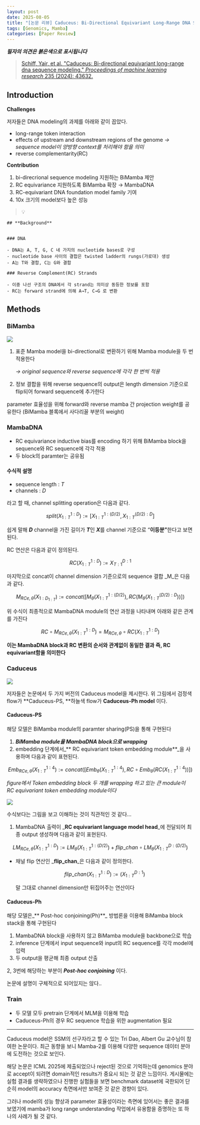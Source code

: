 ```yaml
---
layout: post
date: 2025-08-05
title: "[논문 리뷰] Caduceus: Bi-Directional Equivariant Long-Range DNA Sequence Modeling"
tags: [Genomics, Mamba]
categories: [Paper Review]
---
```


<span class="notion-red">_**필자의 의견은 붉은색으로 표시됩니다**_</span>


> [Schiff, Yair, et al. "Caduceus: Bi-directional equivariant long-range dna sequence modeling." ](https://pmc.ncbi.nlm.nih.gov/articles/PMC12189541/)[_Proceedings of machine learning research_](https://pmc.ncbi.nlm.nih.gov/articles/PMC12189541/)[ 235 (2024): 43632.](https://pmc.ncbi.nlm.nih.gov/articles/PMC12189541/)



## Introduction


**Challenges**


저자들은 DNA modeling의 과제를 아래와 같이 꼽았다.

- long-range token interaction
- effects of upstream and downstream regions of the genome 
_→ sequence model이 양방향 context를 처리해야 함을 의미_
- reverse complementarity(RC)

**Contribution**

1. bi-direcrional sequence modeling 지원하는 BiMamba 제안
1. RC equivariance 지원하도록 BiMamba 확장 → MambaDNA
1. RC-equivariant DNA foundation model family 기여
1. 10x 크기의 model보다 높은 성능

> 💡 


	## **Background**


	### DNA

	- DNA는 A, T, G, C 네 가지의 nucleotide bases로 구성
	- nucleotide base 사이의 결합은 twisted ladder의 rungs(가로대) 생성
	- A는 T와 결합, C는 G와 결합

	### Reverse Complement(RC) Strands

	- 이중 나선 구조의 DNA에서 각 strand는 의미상 동등한 정보를 포함
	- RC는 forward strand에 의해 A→T, C→G 로 변환


## Methods



### BiMamba


![](https://prod-files-secure.s3.us-west-2.amazonaws.com/542b861c-36a8-4051-84e5-8804b6728dba/2c247d59-7815-4980-99f0-8f0d21f445a7/image.png?X-Amz-Algorithm=AWS4-HMAC-SHA256&X-Amz-Content-Sha256=UNSIGNED-PAYLOAD&X-Amz-Credential=ASIAZI2LB466ZNZKFNTD%2F20250919%2Fus-west-2%2Fs3%2Faws4_request&X-Amz-Date=20250919T150105Z&X-Amz-Expires=3600&X-Amz-Security-Token=IQoJb3JpZ2luX2VjEFsaCXVzLXdlc3QtMiJHMEUCIQCiWjhHEw211QeWT%2BaGsRcfkyYhbha7VUpSzQAO436WbAIgCeDqC5lt0oQaLIH4KjQRNyN1GSVht80ms4mDjTuv8HUqiAQI1P%2F%2F%2F%2F%2F%2F%2F%2F%2F%2FARAAGgw2Mzc0MjMxODM4MDUiDKRJYN%2BSSU9oqMrWRCrcA%2B5qSE8qHXJU74ZPCZsuu6dDVXIMJHo4BUET%2FnFH1lMguWc%2BFCluu9MyT7reUODzoAb36Jy0EmT6weQxvSA4Ny1AkQRyKPoojRjo4Repc72grAxOwRHVkKjDkjTGdWL%2BLZvvTYgdBM%2Bt%2BCwiKl%2FvKbJrxskU6%2BMh0y8ZO1Qg2MIcQSgaefFrdFLO3mnPm6hYvASed%2BhiEBV5BawFJtsMAPoYVJr6uaLzeKLtsejuxwEgFsAXbiA1ERv3Qb9se1Z5nbkdmlaKs3MeWrTwcadcJ7Qih2pIH0xoYyRnzye9lDiaXXG8EsSEuvuw24n7DO2FHvUFB6mN86473P8mXYH450D0eLhn%2BmGpz2PjR73VhalCJdGQZeCpc3Scwm%2FTTvCBCdnP6xjV%2BhzPoOIu2A0HSn7dprS%2BfCQdARi%2FXdHJcltphNPVfJBF7%2Bl4tb6lVa0USTozY2b7jpEr05GGb1e92Wp1DFze8uGIRt%2F2hSHepnLL5CWWC0XPiInlZCQQ0DMAUk9ZoiUZCBN3P40HSzVnjkF3V1bmQRpGHo6c7Sd%2BCsHVzKha3ozIVKCPnrllqMj4ovzwhFDAYhPFWyv0gqmfvV8IoXH8FYN%2Fi5pqyg%2Fr%2BLlIZ7UD2hTQogcyA6QeMLPftMYGOqUBO%2BB1OxCs0%2BhvpB5IdR7B43cwNyfndxUgfcewsRhTdoPOS%2FpWeAcUvuMocaYrIlhcvOqjJQai4pfaMf3mR%2FxYvsA3rEmLKt9mKdzICOJfwEx%2BustOPhDlTVaJzpz92KWR3dhRM3nEaiOKIIuXql1vRiVUpMzstISedBXAEbaPBvmAbn%2Fu3Mf7HkwpzgrWyXD4%2FFMAD%2BrSjj0ylO6cjOBVwS47Ftr9&X-Amz-Signature=dca616afdd10e011de50941baa01aca7a0e8a9c908522c5fc0c7cc22ca587cf9&X-Amz-SignedHeaders=host&x-amz-checksum-mode=ENABLED&x-id=GetObject)

1. 표준 Mamba model을 bi-directional로 변환하기 위해 Mamba module을 두 번 적용한다

	_→ original sequence와 reverse sequence에 각각 한 번씩 적용_

1. 정보 결합을 위해 reverse sequence의 output은 length dimension 기준으로 flip되어 forward sequence에 추가한다

parameter 효율성을 위해 forward와 reverse mamba 간 projection weight를 공유한다 (BiMamba 블록에서 사다리꼴 부분의 weight)



### MambaDNA

- RC equivariance inductive bias를 encoding 하기 위해 BiMamba block을 sequence와 RC sequence에 각각 적용
- 두 block의 paramter는 공유됨


#### 수식적 설명

- sequence length : _T_
- channels : _D_

라고 할 때,  channel splitting operation은 다음과 같다.


$$
split(X^{1:D}_{1:T}):=[X^{1:(D/2)}_{1:T},X^{(D/2):D}_{1:T}]
$$


<span class="notion-red">쉽게 말해 </span><span class="notion-red">_**D**_</span><span class="notion-red"> channel을 가진 길이가 </span><span class="notion-red">_**T**_</span><span class="notion-red">인 </span><span class="notion-red">_**X**_</span><span class="notion-red">를 channel 기준으로 “</span><span class="notion-red">**이등분”**</span><span class="notion-red">한다고 보면 된다.</span>


RC 연산은 다음과 같이 정의된다.


$$
RC(X^{1:D}_{1:T}):=X^{D:1}_{T:1}
$$


마지막으로 concat이 channel dimension 기준으로의 sequence 결합 _M_은 다음과 같다.


$$
M_{RCe,\theta}(X_{1:D_{1:T}}):=concat([M_{\theta}(X^{1:(D/2)}_{1:T}),RC(M_{\theta}(X^{(D/2):D}_{1:T}))])
$$


위 수식이 최종적으로 MambaDNA module의 연산 과정을 나타내며 아래와 같은 관계를 가진다


$$
RC\circ M_{RCe,\theta}(X^{1:D}_{1:T}) = M_{RCe,\theta} \circ RC(X^{1:D}_{1:T})
$$


**이는 MambaDNA block과 RC 변환의 순서와 관계없이 동일한 결과 즉, RC equivariant함을 의미한다**



### Caduceus


![](https://prod-files-secure.s3.us-west-2.amazonaws.com/542b861c-36a8-4051-84e5-8804b6728dba/f94a60d7-8145-473b-aef9-7c68d3ec604a/image.png?X-Amz-Algorithm=AWS4-HMAC-SHA256&X-Amz-Content-Sha256=UNSIGNED-PAYLOAD&X-Amz-Credential=ASIAZI2LB466ZNZKFNTD%2F20250919%2Fus-west-2%2Fs3%2Faws4_request&X-Amz-Date=20250919T150105Z&X-Amz-Expires=3600&X-Amz-Security-Token=IQoJb3JpZ2luX2VjEFsaCXVzLXdlc3QtMiJHMEUCIQCiWjhHEw211QeWT%2BaGsRcfkyYhbha7VUpSzQAO436WbAIgCeDqC5lt0oQaLIH4KjQRNyN1GSVht80ms4mDjTuv8HUqiAQI1P%2F%2F%2F%2F%2F%2F%2F%2F%2F%2FARAAGgw2Mzc0MjMxODM4MDUiDKRJYN%2BSSU9oqMrWRCrcA%2B5qSE8qHXJU74ZPCZsuu6dDVXIMJHo4BUET%2FnFH1lMguWc%2BFCluu9MyT7reUODzoAb36Jy0EmT6weQxvSA4Ny1AkQRyKPoojRjo4Repc72grAxOwRHVkKjDkjTGdWL%2BLZvvTYgdBM%2Bt%2BCwiKl%2FvKbJrxskU6%2BMh0y8ZO1Qg2MIcQSgaefFrdFLO3mnPm6hYvASed%2BhiEBV5BawFJtsMAPoYVJr6uaLzeKLtsejuxwEgFsAXbiA1ERv3Qb9se1Z5nbkdmlaKs3MeWrTwcadcJ7Qih2pIH0xoYyRnzye9lDiaXXG8EsSEuvuw24n7DO2FHvUFB6mN86473P8mXYH450D0eLhn%2BmGpz2PjR73VhalCJdGQZeCpc3Scwm%2FTTvCBCdnP6xjV%2BhzPoOIu2A0HSn7dprS%2BfCQdARi%2FXdHJcltphNPVfJBF7%2Bl4tb6lVa0USTozY2b7jpEr05GGb1e92Wp1DFze8uGIRt%2F2hSHepnLL5CWWC0XPiInlZCQQ0DMAUk9ZoiUZCBN3P40HSzVnjkF3V1bmQRpGHo6c7Sd%2BCsHVzKha3ozIVKCPnrllqMj4ovzwhFDAYhPFWyv0gqmfvV8IoXH8FYN%2Fi5pqyg%2Fr%2BLlIZ7UD2hTQogcyA6QeMLPftMYGOqUBO%2BB1OxCs0%2BhvpB5IdR7B43cwNyfndxUgfcewsRhTdoPOS%2FpWeAcUvuMocaYrIlhcvOqjJQai4pfaMf3mR%2FxYvsA3rEmLKt9mKdzICOJfwEx%2BustOPhDlTVaJzpz92KWR3dhRM3nEaiOKIIuXql1vRiVUpMzstISedBXAEbaPBvmAbn%2Fu3Mf7HkwpzgrWyXD4%2FFMAD%2BrSjj0ylO6cjOBVwS47Ftr9&X-Amz-Signature=52da022f4278e96398a6ed1b417bf8ec949912c04b9e98f6ff778b85ecfeb15f&X-Amz-SignedHeaders=host&x-amz-checksum-mode=ENABLED&x-id=GetObject)


저자들은 논문에서 두 가지 버전의 Caduceus model을 제시한다. 위 그림에서 검정색 flow가 **Caduceus-PS, **하늘색 flow가 **Caduceus-Ph model** 이다.



#### Caduceus-PS


해당 모델은 BiMamba module의 paramter sharing(PS)을 통해 구현된다

1. _**BiMamba module을 MambaDNA block으로 wrapping**_
1. embedding 단계에서_** RC equivariant token embedding module**_을 사용하며 다음과 같이 표현된다.

$$
Emb_{RCe,\theta}(X^{1:4}_{1:T}):=concat([Emb_{\theta}(X^{1:4}_{1:T}),RC \circ Emb_{\theta}(RC(X^{1:4}_{1:T}))])
$$


_figure에서 Token embedding block 두 개를 wrapping 하고 있는 큰 module이 RC equivariant token embedding module이다_


![](https://prod-files-secure.s3.us-west-2.amazonaws.com/542b861c-36a8-4051-84e5-8804b6728dba/b175e4da-71eb-4e91-8c23-a06dabe673c9/image.png?X-Amz-Algorithm=AWS4-HMAC-SHA256&X-Amz-Content-Sha256=UNSIGNED-PAYLOAD&X-Amz-Credential=ASIAZI2LB466ZNZKFNTD%2F20250919%2Fus-west-2%2Fs3%2Faws4_request&X-Amz-Date=20250919T150105Z&X-Amz-Expires=3600&X-Amz-Security-Token=IQoJb3JpZ2luX2VjEFsaCXVzLXdlc3QtMiJHMEUCIQCiWjhHEw211QeWT%2BaGsRcfkyYhbha7VUpSzQAO436WbAIgCeDqC5lt0oQaLIH4KjQRNyN1GSVht80ms4mDjTuv8HUqiAQI1P%2F%2F%2F%2F%2F%2F%2F%2F%2F%2FARAAGgw2Mzc0MjMxODM4MDUiDKRJYN%2BSSU9oqMrWRCrcA%2B5qSE8qHXJU74ZPCZsuu6dDVXIMJHo4BUET%2FnFH1lMguWc%2BFCluu9MyT7reUODzoAb36Jy0EmT6weQxvSA4Ny1AkQRyKPoojRjo4Repc72grAxOwRHVkKjDkjTGdWL%2BLZvvTYgdBM%2Bt%2BCwiKl%2FvKbJrxskU6%2BMh0y8ZO1Qg2MIcQSgaefFrdFLO3mnPm6hYvASed%2BhiEBV5BawFJtsMAPoYVJr6uaLzeKLtsejuxwEgFsAXbiA1ERv3Qb9se1Z5nbkdmlaKs3MeWrTwcadcJ7Qih2pIH0xoYyRnzye9lDiaXXG8EsSEuvuw24n7DO2FHvUFB6mN86473P8mXYH450D0eLhn%2BmGpz2PjR73VhalCJdGQZeCpc3Scwm%2FTTvCBCdnP6xjV%2BhzPoOIu2A0HSn7dprS%2BfCQdARi%2FXdHJcltphNPVfJBF7%2Bl4tb6lVa0USTozY2b7jpEr05GGb1e92Wp1DFze8uGIRt%2F2hSHepnLL5CWWC0XPiInlZCQQ0DMAUk9ZoiUZCBN3P40HSzVnjkF3V1bmQRpGHo6c7Sd%2BCsHVzKha3ozIVKCPnrllqMj4ovzwhFDAYhPFWyv0gqmfvV8IoXH8FYN%2Fi5pqyg%2Fr%2BLlIZ7UD2hTQogcyA6QeMLPftMYGOqUBO%2BB1OxCs0%2BhvpB5IdR7B43cwNyfndxUgfcewsRhTdoPOS%2FpWeAcUvuMocaYrIlhcvOqjJQai4pfaMf3mR%2FxYvsA3rEmLKt9mKdzICOJfwEx%2BustOPhDlTVaJzpz92KWR3dhRM3nEaiOKIIuXql1vRiVUpMzstISedBXAEbaPBvmAbn%2Fu3Mf7HkwpzgrWyXD4%2FFMAD%2BrSjj0ylO6cjOBVwS47Ftr9&X-Amz-Signature=5ecddeed7e4115457c2fbf0e23f95cd39ad989dcb52990d91b3b94dafc4af4d9&X-Amz-SignedHeaders=host&x-amz-checksum-mode=ENABLED&x-id=GetObject)


<span class="notion-red">수식보다는 그림을 보고 이해하는 것이 직관적인 것 같다…</span>

1. MambaDNA 출력이 _**RC equivariant language model head**_에 전달되어 최종 output 생성하며 다음과 같이 표현된다.

$$
LM_{RCe,\theta}(X^{1:D}_{1:T}):= LM_{\theta}(X^{1:(D/2)}_{1:T})+flip\_chan\circ LM_{\theta}(X^{D:(D/2)}_{1:T})
$$

- 채널 flip 연산인 _**flip\_chan**_은 다음과 같이 정의한다.

	$$
	flip\_chan(X^{1:D}_{1:T}):=(X^{D:1}_{1:T})
	$$


	말 그대로 channel dimension만 뒤집어주는 연산이다



#### Caduceus-Ph


해당 모델은_** Post-hoc conjoining(Ph)**_ 방법론을 이용해 BiMamba block stack을 통해 구현된다

1. MambaDNA block을 사용하지 않고 BiMamba module을 backbone으로 학습
1. inference 단계에서 input sequence와 input의 RC sequence를 각각 model에 입력
1. 두 output을 평균해 최종 output 산출

2, 3번에 해당하는 부분이 _**Post-hoc conjoining**_ 이다.


<span class="notion-red">논문에 설명이 구체적으로 되어있지는 않다..</span>



### Train

- 두 모델 모두 pretrain 단계에서 MLM을 이용해 학습
- Caduceus-Ph의 경우 RC sequence 학습을 위한 augmentation 필요

---


<span class="notion-red">Caduceus model은 SSM의 선구자라고 할 수 있는 Tri Dao, Albert Gu 교수님이 참여한 논문이다. 최근 동향을 보니 Mamba-2를 이용해 다양한 sequence 데이터 분야에 도전하는 것으로 보인다.</span>


<span class="notion-red">해당 논문은 ICML 2025에 제출되었으나 reject된 것으로 기억하는데 genomics 분야로 accept이 되려면 domain적인 results가 중요시 되는 것 같은 느낌이다. 게시물에는 실험 결과를 생략하였으나 진행한 실험들을 보면 benchmark dataset에 국한되어 단순히 model의 accuracy 측면에서만 보여준 것 같은 경향이 있다.</span>


<span class="notion-red">그러나 model의 성능 향상과 parameter 효율성이라는 측면에 있어서는 좋은 결과를 보였기에 mamba가 long range understanding 작업에서 유용함을 증명하는 또 하나의 사례가 될 것 같다.</span>

